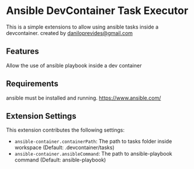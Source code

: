 # Ansible DevContainer Task Executor

This is a simple extensions to allow using ansible tasks inside a devcontainer.
created by daniloprevides@gmail.com

## Features

Allow the use of ansible playbook inside a dev container

## Requirements

ansible must be installed and running.
https://www.ansible.com/

## Extension Settings

This extension contributes the following settings:

* `ansible-container.containerPath`: The path to tasks folder inside workspace (Default: .devcontainer/tasks)
* `ansible-container.ansibleCommand`: The path to ansible-playbook command (Default: ansible-playbook)
